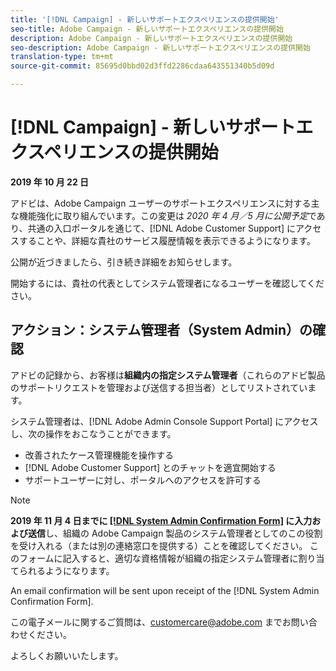 ```yaml
---
title: '[!DNL Campaign] - 新しいサポートエクスペリエンスの提供開始'
seo-title: Adobe Campaign - 新しいサポートエクスペリエンスの提供開始
description: Adobe Campaign - 新しいサポートエクスペリエンスの提供開始
seo-description: Adobe Campaign - 新しいサポートエクスペリエンスの提供開始
translation-type: tm+mt
source-git-commit: 85695d0bbd02d3ffd2286cdaa643551340b5d09d

---
```



# [!DNL Campaign] - 新しいサポートエクスペリエンスの提供開始

**2019 年 10 月 22 日**

アドビは、Adobe Campaign ユーザーのサポートエクスペリエンスに対する主な機能強化に取り組んでいます。この変更は *2020 年 4 月／5 月に公開予定*&#x200B;であり、共通の入口ポータルを通じて、[!DNL Adobe Customer Support] にアクセスすることや、詳細な貴社のサービス履歴情報を表示できるようになります。

公開が近づきましたら、引き続き詳細をお知らせします。

開始するには、貴社の代表としてシステム管理者になるユーザーを確認してください。

## アクション：システム管理者（System Admin）の確認

アドビの記録から、お客様は&#x200B;**組織内の指定システム管理者**（これらのアドビ製品のサポートリクエストを管理および送信する担当者）としてリストされています。

システム管理者は、[!DNL Adobe Admin Console Support Portal] にアクセスし、次の操作をおこなうことができます。

* 改善されたケース管理機能を操作する
* [!DNL Adobe Customer Support] とのチャットを適宜開始する
* サポートユーザーに対し、ポータルへのアクセスを許可する

>[!NOTE]
>**2019 年 11 月 4 日までに [[!DNL System Admin Confirmation Form]](https://adobe.allegiancetech.com/cgi-bin/qwebcorporate.dll?idx=SSSVH6) に入力および送信**し、組織の Adobe Campaign 製品のシステム管理者としてのこの役割を受け入れる（または別の連絡窓口を提供する）ことを確認してください。
>このフォームに記入すると、適切な資格情報が組織の指定システム管理者に割り当てられるようになります。

An email confirmation will be sent upon receipt of the [!DNL System Admin Confirmation Form].

この電子メールに関するご質問は、customercare@adobe.com までお問い合わせください。

よろしくお願いいたします。

